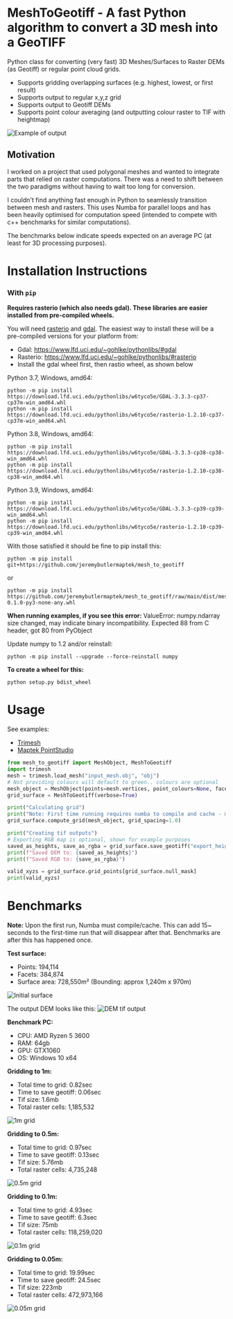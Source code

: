 # MeshToGeotiff - A fast Python algorithm to convert a 3D mesh into a GeoTIFF
Python class for converting (very fast) 3D Meshes/Surfaces to Raster DEMs (as Geotiff) or regular point cloud grids.
- Supports gridding overlapping surfaces (e.g. highest, lowest, or first result)
- Supports output to regular x,y,z grid
- Supports output to Geotiff DEMs
- Supports point colour averaging (and outputting colour raster to TIF with heightmap)

![Example of output](/img/example.jpg "Example of output, combining multiple meshes")

## Motivation
I worked on a project that used polygonal meshes and wanted to integrate parts that relied on raster computations.
There was a need to shift between the two paradigms without having to wait too long for conversion.

I couldn't find anything fast enough in Python to seamlessly transition between mesh and rasters.
This uses Numba for parallel loops and has been heavily optimised for computation speed (intended to compete with c++ benchmarks for similar computations).

The benchmarks below indicate speeds expected on an average PC (at least for 3D processing purposes).

# Installation Instructions
### With `pip`
**Requires rasterio (which also needs gdal). These libraries are easier installed from pre-compiled wheels.**

You will need [rasterio](https://github.com/rasterio/rasterio) and [gdal](https://github.com/OSGeo/gdal).
The easiest way to install these will be a pre-compiled versions for your platform from:
 - Gdal: https://www.lfd.uci.edu/~gohlke/pythonlibs/#gdal
 - Rasterio: https://www.lfd.uci.edu/~gohlke/pythonlibs/#rasterio
 - Install the gdal wheel first, then rastio wheel, as shown below
 
Python 3.7, Windows, amd64:
```
python -m pip install https://download.lfd.uci.edu/pythonlibs/w6tyco5e/GDAL-3.3.3-cp37-cp37m-win_amd64.whl
python -m pip install https://download.lfd.uci.edu/pythonlibs/w6tyco5e/rasterio-1.2.10-cp37-cp37m-win_amd64.whl
```

Python 3.8, Windows, amd64:
```
python -m pip install https://download.lfd.uci.edu/pythonlibs/w6tyco5e/GDAL-3.3.3-cp38-cp38-win_amd64.whl
python -m pip install https://download.lfd.uci.edu/pythonlibs/w6tyco5e/rasterio-1.2.10-cp38-cp38-win_amd64.whl
```

Python 3.9, Windows, amd64:
```
python -m pip install https://download.lfd.uci.edu/pythonlibs/w6tyco5e/GDAL-3.3.3-cp39-cp39-win_amd64.whl
python -m pip install https://download.lfd.uci.edu/pythonlibs/w6tyco5e/rasterio-1.2.10-cp39-cp39-win_amd64.whl
```

With those satisfied it should be fine to pip install this:
```
python -m pip install git+https://github.com/jeremybutlermaptek/mesh_to_geotiff
```
or
```
python -m pip install https://github.com/jeremybutlermaptek/mesh_to_geotiff/raw/main/dist/mesh_to_geotiff-0.1.0-py3-none-any.whl
```

**When running examples, if you see this error:**
ValueError: numpy.ndarray size changed, may indicate binary incompatibility. Expected 88 from C header, got 80 from PyObject

Update numpy to 1.2 and/or reinstall:
```
python -m pip install --upgrade --force-reinstall numpy
```

**To create a wheel for this:**
```
python setup.py bdist_wheel
```

# Usage
See examples:
 - [Trimesh](/examples/trimesh_example.py)
 - [Maptek PointStudio](/examples/maptek_pointstudio_example.py)

```python
from mesh_to_geotiff import MeshObject, MeshToGeotiff
import trimesh
mesh = trimesh.load_mesh("input_mesh.obj", "obj")
# Not providing colours will default to green.. colours are optional
mesh_object = MeshObject(points=mesh.vertices, point_colours=None, facets=mesh.faces)
grid_surface = MeshToGeotiff(verbose=True)

print("Calculating grid")
print("Note: First time running requires numba to compile and cache - may add 15sec overhead once")
grid_surface.compute_grid(mesh_object, grid_spacing=1.0)

print("Creating tif outputs")
# Exporting RGB map is optional, shown for example purposes
saved_as_heights, save_as_rgba = grid_surface.save_geotiff("export_heightmap.tif", "export_rgbmap.tif")
print(f"Saved DEM to: {saved_as_heights}")
print(f"Saved RGB to: {save_as_rgba}")

valid_xyzs = grid_surface.grid_points[grid_surface.null_mask]
print(valid_xyzs)

```

# Benchmarks
**Note:** Upon the first run, Numba must compile/cache. This can add 15~ seconds to the first-time run that will disappear after that.
Benchmarks are after this has happened once.

**Test surface:**
 - Points: 194,114
 - Facets: 384,874
 - Surface area: 728,550m² (Bounding: approx 1,240m x 970m)
 
![Initial surface](/img/initial_suface.png "The initial surface")

The output DEM looks like this:
![DEM tif output](/img/dem.png "The DEM tif output (looks the same at this zoom level regardless of density)")

**Benchmark PC:**
 - CPU: AMD Ryzen 5 3600
 - RAM: 64gb
 - GPU: GTX1060
 - OS: Windows 10 x64

**Gridding to 1m:**
 - Total time to grid: 0.82sec
 - Time to save geotiff: 0.06sec
 - Tif size: 1.6mb
 - Total raster cells: 1,185,532 

![1m grid](/img/1m_grid.png "1m grid")

**Gridding to 0.5m:**
 - Total time to grid: 0.97sec
 - Time to save geotiff: 0.13sec
 - Tif size: 5.76mb
 - Total raster cells: 4,735,248

![0.5m grid](/img/0.5m_grid.png "0.5m grid")

**Gridding to 0.1m:**
 - Total time to grid: 4.93sec
 - Time to save geotiff: 6.3sec
 - Tif size: 75mb
 - Total raster cells: 118,259,020

![0.1m grid](/img/0.1m_grid.png "0.1m grid")

**Gridding to 0.05m:**
 - Total time to grid: 19.99sec
 - Time to save geotiff: 24.5sec
 - Tif size: 223mb
 - Total raster cells: 472,973,166

![0.05m grid](/img/0.05m_grid.png "0.05m grid")
